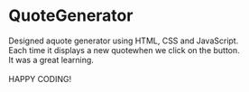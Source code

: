 # QuoteGenerator
Designed aquote generator using HTML, CSS and JavaScript.
<br>
Each time it displays a new quotewhen we click on the button.
<br>
It was a great learning.
<br>
<br>
HAPPY CODING!